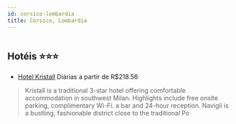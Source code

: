 ```yaml
---
id: corsico-lombardia
title: Corsico, Lombardia
---
```


<center><img src="https://assets.cosmos-data.com/1/003a2ff61d9203d8f8b0b0045bbfcfef/356653.jpg" alt="" /></center>


## Hotéis ⭐️⭐️⭐️

-    [Hotel Kristall](https://www.hurb.com/aud/https://www.hurb.com/hoteis/corsico/hotel-kristall-JNP-JP257698?cmp=18055) Diárias a partir de R$218.56
   > Kristall is a traditional 3-star hotel offering comfortable accommodation in southwest Milan. Highlights include free onsite parking, complimentary Wi-Fi. a bar and 24-hour reception. Navigli is a bustling, fashionable district close to the traditional Po
